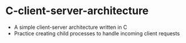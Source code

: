 # C-client-server-architecture
- A simple client-server architecture written in C
- Practice creating child processes to handle incoming client requests
